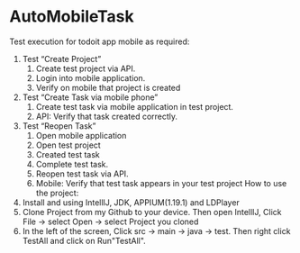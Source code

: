 # AutoMobileTask
Test execution for todoit app mobile as required:
1. Test “Create Project”
    1. Create test project via API.
    2. Login into mobile application.
    3. Verify on mobile that project is created
2. Test “Create Task via mobile phone”
    1. Create test task via mobile application in test project.
    2. API: Verify that task created correctly.
3. Test “Reopen Task”
    1. Open mobile application
    2. Open test project
    3. Created test task
    4. Complete test task.
    5. Reopen test task via API.
    6. Mobile: Verify that test task appears in your test project
How to use the project: 
1. Install and using IntellIJ, JDK, APPIUM(1.19.1) and LDPlayer 
2. Clone Project from my Github to your device. Then open IntellIJ, Click File -> select Open -> select Project you cloned
3. In the left of the screen, Click src -> main -> java -> test. Then right click TestAll and click on Run"TestAll".

